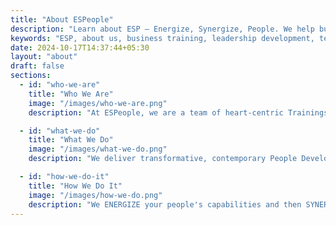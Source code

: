```yaml
---
title: "About ESPeople"
description: "Learn about ESP – Energize, Synergize, People. We help businesses unlock their potential through tailored training, leadership development, and team-building solutions designed to enhance organizational growth and performance."
keywords: "ESP, about us, business training, leadership development, team building, organizational growth, corporate training, business consulting"
date: 2024-10-17T14:37:44+05:30
layout: "about"
draft: false
sections:
  - id: "who-we-are"
    title: "Who We Are"
    image: "/images/who-we-are.png"
    description: "At ESPeople, we are a team of heart-centric Trainingsmiths (trainers), bringing the desired catalytic change in line with your organizational aspirations through people enablement."

  - id: "what-we-do"
    title: "What We Do"
    image: "/images/what-we-do.png"
    description: "We deliver transformative, contemporary People Developmental Learning for desired results. These programs enhance executive and managerial productivity with leadership optimization for your organization. This facilitates desired organizational ranking within your industry through your people."

  - id: "how-we-do-it"
    title: "How We Do It"
    image: "/images/how-we-do.png"
    description: "We ENERGIZE your people's capabilities and then SYNERGIZE them with their core team for high performance. Thus, we are ESPeople Trainingsmiths."
---
```

